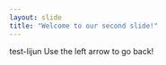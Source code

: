 ```yaml
---
layout: slide
title: "Welcome to our second slide!"
---
```

test-lijun
Use the left arrow to go back!
